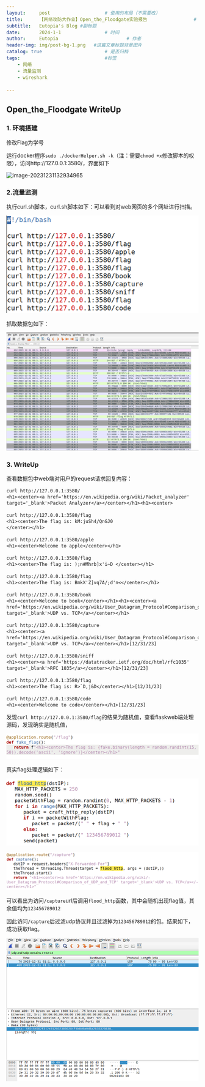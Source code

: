 ```yaml
---
layout:     post   				    # 使用的布局（不需要改）
title:      【网络攻防大作业】Open_the_Floodgate实验报告 				# 标题 
subtitle:   Eutopia's Blog #副标题
date:       2024-1-1				# 时间
author:     Eutopia 						# 作者
header-img: img/post-bg-1.png 	#这篇文章标题背景图片
catalog: true 						# 是否归档
tags:								#标签
    - 网络
    - 流量监测
    - wireshark

---
```




## Open_the_Floodgate WriteUp

### 1. 环境搭建

修改Flag为学号

运行docker程序`sudo ./dockerHelper.sh -k`（注：需要`chmod +x`修改脚本的权限），访问http://127.0.0.1:3580/，界面如下

![image-20231231132934965](2024-1-1-Open_the_Floodgate.assets/image-20231231132934965.png)

### 2.流量监测

执行curl.sh脚本，curl.sh脚本如下：可以看到对web网页的多个网址进行扫描。

![image-20231231133331947](/img/posts/2024-1-1-Open_the_Floodgate.assets/image-20231231133331947.png)

抓取数据包如下：

![image-20231231133241999](/img/posts/2024-1-1-Open_the_Floodgate.assets/image-20231231133241999.png)

### 3. WriteUp

查看数据包中web端对用户的request请求回复内容：

```shell
curl http://127.0.0.1:3580/
<h1><center><a href='https://en.wikipedia.org/wiki/Packet_analyzer' target='_blank'>Packet Analyzer</a></center></h1><h1><center>

curl http://127.0.0.1:3580/flag
<h1><center>The flag is: kM:juSh4/QnGJ0
</center></h1>

curl http://127.0.0.1:3580/apple
<h1><center>Welcome to apple</center></h1>

curl http://127.0.0.1:3580/flag
<h1><center>The flag is: );n#Mhrb]x'i~D </center></h1>

curl http://127.0.0.1:3580/flag
<h1><center>The flag is: BmkX'Z]vq7A/;d'n<</center></h1>

curl http://127.0.0.1:3580/book
<h1><center>Welcome to book</center></h1><h1><center><a href='https://en.wikipedia.org/wiki/User_Datagram_Protocol#Comparison_of_UDP_and_TCP' target='_blank'>UDP vs. TCP</a></center></h1>

curl http://127.0.0.1:3580/capture
<h1><center><a href='https://en.wikipedia.org/wiki/User_Datagram_Protocol#Comparison_of_UDP_and_TCP' target='_blank'>UDP vs. TCP</a></center></h1>[12/31/23]

curl http://127.0.0.1:3580/sniff
<h1><center><a href='https://datatracker.ietf.org/doc/html/rfc1035' target='_blank'>RFC 1035</a></center></h1>[12/31/23]

curl http://127.0.0.1:3580/flag
<h1><center>The flag is: R>`D,j&D</center></h1>[12/31/23]

curl http://127.0.0.1:3580/code
<h1><center>Welcome to code</center></h1>[12/31/23]
```

发现`curl http://127.0.0.1:3580/flag`的结果为随机值，查看flaskweb端处理源码，发现确实是随机值，

![image-20231231142741985](/img/posts/2024-1-1-Open_the_Floodgate.assets/image-20231231142741985.png)

真实flag处理逻辑如下：

![image-20231231142809244](/img/posts/2024-1-1-Open_the_Floodgate.assets/image-20231231142809244.png)

![image-20231231142754937](/img/posts/2024-1-1-Open_the_Floodgate.assets/image-20231231142754937.png)

可以看出为访问`/capture`url后调用`flood_http`函数，其中会随机出现flag值，其余值均为`123456789012`

因此访问`/capture`后过滤udp协议并且过滤掉为`123456789012`的包。结果如下，成功获取flag。

![image-20231231142616792](/img/posts/2024-1-1-Open_the_Floodgate.assets/image-20231231142616792.png)



